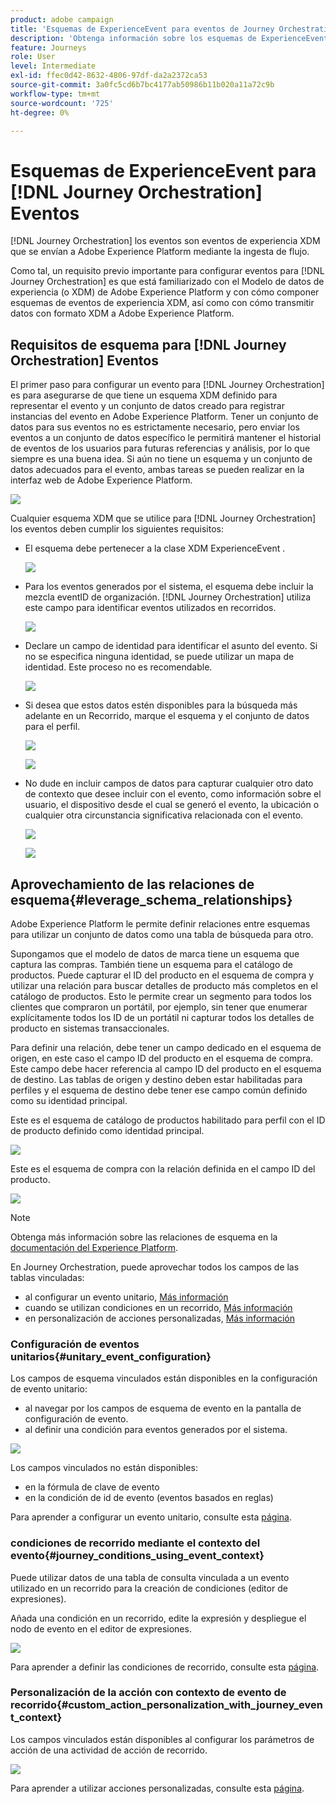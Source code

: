 ```yaml
---
product: adobe campaign
title: 'Esquemas de ExperienceEvent para eventos de Journey Orchestration '
description: 'Obtenga información sobre los esquemas de ExperienceEvent para eventos de Journey Orchestration '
feature: Journeys
role: User
level: Intermediate
exl-id: ffec0d42-8632-4806-97df-da2a2372ca53
source-git-commit: 3a0fc5cd6b7bc4177ab50986b11b020a11a72c9b
workflow-type: tm+mt
source-wordcount: '725'
ht-degree: 0%

---
```


# Esquemas de ExperienceEvent para [!DNL Journey Orchestration] Eventos

[!DNL Journey Orchestration] los eventos son eventos de experiencia XDM que se envían a Adobe Experience Platform mediante la ingesta de flujo.

Como tal, un requisito previo importante para configurar eventos para [!DNL Journey Orchestration] es que está familiarizado con el Modelo de datos de experiencia (o XDM) de Adobe Experience Platform y con cómo componer esquemas de eventos de experiencia XDM, así como con cómo transmitir datos con formato XDM a Adobe Experience Platform.

## Requisitos de esquema para [!DNL Journey Orchestration] Eventos

El primer paso para configurar un evento para [!DNL Journey Orchestration] es para asegurarse de que tiene un esquema XDM definido para representar el evento y un conjunto de datos creado para registrar instancias del evento en Adobe Experience Platform. Tener un conjunto de datos para sus eventos no es estrictamente necesario, pero enviar los eventos a un conjunto de datos específico le permitirá mantener el historial de eventos de los usuarios para futuras referencias y análisis, por lo que siempre es una buena idea. Si aún no tiene un esquema y un conjunto de datos adecuados para el evento, ambas tareas se pueden realizar en la interfaz web de Adobe Experience Platform.

![](../assets/schema1.png)

Cualquier esquema XDM que se utilice para [!DNL Journey Orchestration] los eventos deben cumplir los siguientes requisitos:

* El esquema debe pertenecer a la clase XDM ExperienceEvent .

   ![](../assets/schema2.png)

* Para los eventos generados por el sistema, el esquema debe incluir la mezcla eventID de organización. [!DNL Journey Orchestration] utiliza este campo para identificar eventos utilizados en recorridos.

   ![](../assets/schema3.png)

* Declare un campo de identidad para identificar el asunto del evento. Si no se especifica ninguna identidad, se puede utilizar un mapa de identidad. Este proceso no es recomendable.

   ![](../assets/schema4.png)

* Si desea que estos datos estén disponibles para la búsqueda más adelante en un Recorrido, marque el esquema y el conjunto de datos para el perfil.

   ![](../assets/schema5.png)

   ![](../assets/schema6.png)

* No dude en incluir campos de datos para capturar cualquier otro dato de contexto que desee incluir con el evento, como información sobre el usuario, el dispositivo desde el cual se generó el evento, la ubicación o cualquier otra circunstancia significativa relacionada con el evento.

   ![](../assets/schema7.png)

   ![](../assets/schema8.png)

## Aprovechamiento de las relaciones de esquema{#leverage_schema_relationships}

Adobe Experience Platform le permite definir relaciones entre esquemas para utilizar un conjunto de datos como una tabla de búsqueda para otro.

Supongamos que el modelo de datos de marca tiene un esquema que captura las compras. También tiene un esquema para el catálogo de productos. Puede capturar el ID del producto en el esquema de compra y utilizar una relación para buscar detalles de producto más completos en el catálogo de productos. Esto le permite crear un segmento para todos los clientes que compraron un portátil, por ejemplo, sin tener que enumerar explícitamente todos los ID de un portátil ni capturar todos los detalles de producto en sistemas transaccionales.

Para definir una relación, debe tener un campo dedicado en el esquema de origen, en este caso el campo ID del producto en el esquema de compra. Este campo debe hacer referencia al campo ID del producto en el esquema de destino. Las tablas de origen y destino deben estar habilitadas para perfiles y el esquema de destino debe tener ese campo común definido como su identidad principal.

Este es el esquema de catálogo de productos habilitado para perfil con el ID de producto definido como identidad principal.

![](../assets/schema9.png)

Este es el esquema de compra con la relación definida en el campo ID del producto.

![](../assets/schema10.png)

>[!NOTE]
>
>Obtenga más información sobre las relaciones de esquema en la [documentación del Experience Platform](https://experienceleague.adobe.com/docs/platform-learn/tutorials/schemas/configure-relationships-between-schemas.html?lang=en).

En Journey Orchestration, puede aprovechar todos los campos de las tablas vinculadas:

* al configurar un evento unitario, [Más información](../event/experience-event-schema.md#unitary_event_configuration)
* cuando se utilizan condiciones en un recorrido, [Más información](../event/experience-event-schema.md#journey_conditions_using_event_context)
* en personalización de acciones personalizadas, [Más información](../event/experience-event-schema.md#custom_action_personalization_with_journey_event_context)

### Configuración de eventos unitarios{#unitary_event_configuration}

Los campos de esquema vinculados están disponibles en la configuración de evento unitario:

* al navegar por los campos de esquema de evento en la pantalla de configuración de evento.
* al definir una condición para eventos generados por el sistema.

![](../assets/schema11.png)

Los campos vinculados no están disponibles:

* en la fórmula de clave de evento
* en la condición de id de evento (eventos basados en reglas)

Para aprender a configurar un evento unitario, consulte esta [página](../event/about-creating.md).

### condiciones de recorrido mediante el contexto del evento{#journey_conditions_using_event_context}

Puede utilizar datos de una tabla de consulta vinculada a un evento utilizado en un recorrido para la creación de condiciones (editor de expresiones).

Añada una condición en un recorrido, edite la expresión y despliegue el nodo de evento en el editor de expresiones.

![](../assets/schema12.png)

Para aprender a definir las condiciones de recorrido, consulte esta [página](../building-journeys/condition-activity.md).

### Personalización de la acción con contexto de evento de recorrido{#custom_action_personalization_with_journey_event_context}

Los campos vinculados están disponibles al configurar los parámetros de acción de una actividad de acción de recorrido.

![](../assets/schema13.png)

Para aprender a utilizar acciones personalizadas, consulte esta [página](../building-journeys/using-custom-actions.md).

